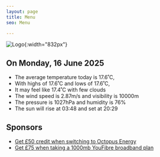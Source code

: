 ```yaml
---
layout: page
title: Menu
seo: Menu

---
```


![Logo](/images/logo.jpg){:width="832px"}

<!-- weather_marker starts -->
## On Monday, 16 June 2025

- The average temperature today is 17.6˚C,
- With highs of 17.6˚C and lows of 17.6˚C,
- It may feel like 17.4˚C with few clouds
- The wind speed is 2.87m/s and visibility is 10000m
- The pressure is 1027hPa and humidity is 76%
- The sun will rise at 03:48 and set at 20:29

<!-- weather_marker ends -->

## Sponsors

- [Get £50 credit when switching to Octopus Energy](https://bit.ly/3oD1nnS)
- [Get £75 when taking a 1000mb YouFibre broadband plan](https://aklam.io/91zWhU?)
